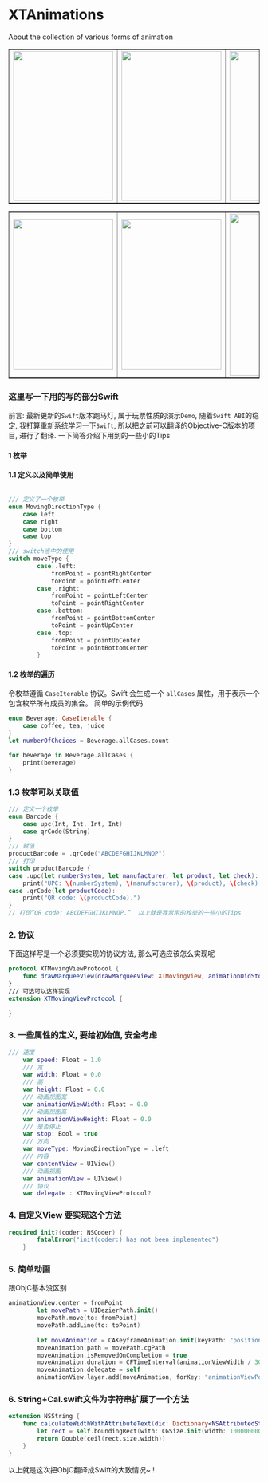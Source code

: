 # XTAnimations
About the collection of various forms of animation

<table border="1">
<tr>
<td><img src="http://ww4.sinaimg.cn/large/e6a4355cgw1f5ttdqlqrvg208w0h2x6s.gif" width="200" height="300"></td>
<td><img src="http://ww3.sinaimg.cn/large/e6a4355cgw1f5tll5lp8qg208w0gk7wk.gif" width="200" height="300"></td>
<td><img src="http://ww4.sinaimg.cn/large/e6a4355cgw1f61moqud49g208w0gp4qq.gif" width="200" height="300"></td>
<td><img src="http://ww4.sinaimg.cn/large/e6a4355cgw1f61mq3x60gg208w0gnkjl.gif" width="200" height="300"></td>
</tr>
</table>
<table border="1">
<tr>
<td><img src="http://ww4.sinaimg.cn/large/e6a4355cgw1f6ujncz5dsj208p0fyab1.jpg" width="200" height="300"></td>
<td><img src="http://ww1.sinaimg.cn/large/e6a4355cgw1f6ujnyhu1hj208l0fumzb.jpg" width="200" height="300"></td>
<td><img src="https://tva1.sinaimg.cn/large/007S8ZIlly1ggsx5mk0csg30gq0xc1l0.gif" width="180" height="325"></td>
</tr>
</table>

### 这里写一下用的写的部分Swift

前言: 最新更新的`Swift`版本跑马灯, 属于玩票性质的演示`Demo`, 随着`Swift ABI`的稳定, 我打算重新系统学习一下`Swift`, 所以把之前可以翻译的Objective-C版本的项目, 进行了翻译. 一下简答介绍下用到的一些小的Tips



#### 1 枚举

#### 1.1 定义以及简单使用

```swift

/// 定义了一个枚举
enum MovingDirectionType {
    case left
    case right
    case bottom
    case top
}
/// switch当中的使用
switch moveType {
        case .left:
            fromPoint = pointRightCenter
            toPoint = pointLeftCenter
        case .right:
            fromPoint = pointLeftCenter
            toPoint = pointRightCenter
        case .bottom:
            fromPoint = pointBottomCenter
            toPoint = pointUpCenter
        case .top:
            fromPoint = pointUpCenter
            toPoint = pointBottomCenter
        }

```

#### 1.2 枚举的遍历

令枚举遵循 `CaseIterable` 协议。Swift 会生成一个 `allCases` 属性，用于表示一个包含枚举所有成员的集合。 简单的示例代码

```Swift
enum Beverage: CaseIterable {
    case coffee, tea, juice
}
let numberOfChoices = Beverage.allCases.count

for beverage in Beverage.allCases {
    print(beverage)
}
```

### 1.3 枚举可以关联值

```Swift
/// 定义一个枚举
enum Barcode {
    case upc(Int, Int, Int, Int)
    case qrCode(String)
}
/// 赋值
productBarcode = .qrCode("ABCDEFGHIJKLMNOP")
/// 打印
switch productBarcode {
case .upc(let numberSystem, let manufacturer, let product, let check):
    print("UPC: \(numberSystem), \(manufacturer), \(product), \(check).")
case .qrCode(let productCode):
    print("QR code: \(productCode).")
}
// 打印“QR code: ABCDEFGHIJKLMNOP.”  以上就是我常用的枚举的一些小的Tips
```

### 2. 协议

下面这样写是一个必须要实现的协议方法, 那么可选应该怎么实现呢

```Swift
protocol XTMovingViewProtocol {
    func drawMarqueeView(drawMarqueeView: XTMovingView, animationDidStopFinished: Bool) -> Void
}
/// 可选可以这样实现
extension XTMovingViewProtocol {
    
}
```

### 3. 一些属性的定义, 要给初始值, 安全考虑

```Swift
/// 速度
    var speed: Float = 1.0
    /// 宽
    var width: Float = 0.0
    /// 高
    var height: Float = 0.0
    /// 动画视图宽
    var animationViewWidth: Float = 0.0
    /// 动画视图高
    var animationViewHeight: Float = 0.0
    /// 是否停止
    var stop: Bool = true
    /// 方向
    var moveType: MovingDirectionType = .left
    /// 内容
    var contentView = UIView()
    /// 动画视图
    var animationView = UIView()
    /// 协议
    var delegate : XTMovingViewProtocol?
```

### 4. 自定义View 要实现这个方法

```Swift
required init?(coder: NSCoder) {
        fatalError("init(coder:) has not been implemented")
    }
```

### 5. 简单动画

跟ObjC基本没区别

```Swift
animationView.center = fromPoint
        let movePath = UIBezierPath.init()
        movePath.move(to: fromPoint)
        movePath.addLine(to: toPoint)
        
        let moveAnimation = CAKeyframeAnimation.init(keyPath: "position")
        moveAnimation.path = movePath.cgPath
        moveAnimation.isRemovedOnCompletion = true
        moveAnimation.duration = CFTimeInterval(animationViewWidth / 30 * (1 / speed))
        moveAnimation.delegate = self
        animationView.layer.add(moveAnimation, forKey: "animationViewPosition")
```

### 6. String+Cal.swift文件为字符串扩展了一个方法

```Swift
extension NSString {
    func calculateWidthWithAttributeText(dic: Dictionary<NSAttributedString.Key, Any>) -> Double {
        let rect = self.boundingRect(with: CGSize.init(width: 1000000000, height: 20), options: NSStringDrawingOptions.usesLineFragmentOrigin.union(NSStringDrawingOptions.usesFontLeading).union(NSStringDrawingOptions.usesDeviceMetrics), attributes: dic, context: nil)
        return Double(ceil(rect.size.width))
    }
}
```

 以上就是这次把ObjC翻译成Swift的大致情况~ !